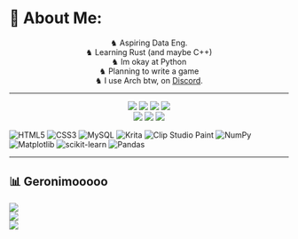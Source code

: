 
<!--
**AnasDEV2005/AnasDEV2005** is a ✨ _special_ ✨ repository because its `README.md` (this file) appears on your GitHub profile.

Here are some ideas to get you started:

- 🔭 I’m currently working on ...
- 🌱 I’m currently learning ...
- 👯 I’m looking to collaborate on ...
- 🤔 I’m looking for help with ...
- 💬 Ask me about ...
- 📫 How to reach me: ...
- 😄 Pronouns: ...
- ⚡ Fun fact: ...
-->

# 💫 About Me:
<p align="center">
♞ Aspiring Data Eng.<br>♞ Learning Rust (and maybe C++)<br>♞ Im okay at Python<br>♞ Planning to write a game<br>♞ I use Arch btw, on <a href="https://discord.com/users/714150663147356212">Discord</a>. <br>
</p>

---
<p align="center">
    <img src="https://img.shields.io/badge/OS-Arch-informational?style=for-the-badge&logoColor=white&color=darkcyan" />
    <img src="https://img.shields.io/badge/WM-Hyprland-informational?style=for-the-badge&logoColor=white&color=darkcyan" />
    <img src="https://img.shields.io/badge/Editor-NVIM-informational?style=for-the-badge&logoColor=white&color=darkcyan" />
    <img src="https://img.shields.io/badge/Shell-Zsh-informational?style=for-the-badge&logoColor=white&color=darkcyan" /><br>
    <img src="https://img.shields.io/badge/Language-Rust-informational?style=for-the-badge&logoColor=white&color=blue" />
    <img src="https://img.shields.io/badge/Language-Python-informational?style=for-the-badge&logoColor=white&color=blue" />
    <img src="https://img.shields.io/badge/iUse-ArchBTW-informational?style=for-the-badge&logoColor=white&color=blue" />
</p>
 
![HTML5](https://img.shields.io/badge/html5-%23E34F26.svg?style=for-the-badge&logo=html5&logoColor=white) ![CSS3](https://img.shields.io/badge/css3-%231572B6.svg?style=for-the-badge&logo=css3&logoColor=white) ![MySQL](https://img.shields.io/badge/mysql-4479A1.svg?style=for-the-badge&logo=mysql&logoColor=white) ![Krita](https://img.shields.io/badge/Krita-203759?style=for-the-badge&logo=krita&logoColor=EEF37B) ![Clip Studio Paint](https://img.shields.io/badge/ClipStudioPaint-%23CFD3D3.svg?style=for-the-badge&logo=ClipStudioPaint&logoColor=white) ![NumPy](https://img.shields.io/badge/numpy-%23013243.svg?style=for-the-badge&logo=numpy&logoColor=white) ![Matplotlib](https://img.shields.io/badge/Matplotlib-%23ffffff.svg?style=for-the-badge&logo=Matplotlib&logoColor=black) ![scikit-learn](https://img.shields.io/badge/scikit--learn-%23F7931E.svg?style=for-the-badge&logo=scikit-learn&logoColor=white) ![Pandas](https://img.shields.io/badge/pandas-%23150458.svg?style=for-the-badge&logo=pandas&logoColor=white) 

---

## 📊 Geronimooooo
![](https://github-readme-stats.vercel.app/api?username=AnasDEV2005&theme=radical&hide_border=false&include_all_commits=true&count_private=true)<br/>
![](https://github-readme-streak-stats.herokuapp.com/?user=AnasDEV2005&theme=radical&hide_border=false)<br/>
![](https://github-readme-stats.vercel.app/api/top-langs/?username=AnasDEV2005&theme=radical&hide_border=true&include_all_commits=true&count_private=true&layout=compact)


<!-- Proudly created with GPRM ( https://gprm.itsvg.in ) -->

